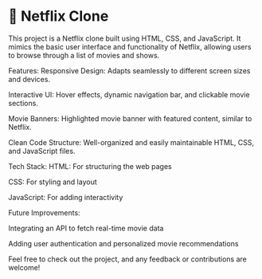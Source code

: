 # 🎥 Netflix Clone

This project is a Netflix clone built using HTML, CSS, and JavaScript. It mimics the basic user interface and functionality of Netflix, allowing users to browse through a list of movies and shows.

Features:
Responsive Design: Adapts seamlessly to different screen sizes and devices.

Interactive UI: Hover effects, dynamic navigation bar, and clickable movie sections.

Movie Banners: Highlighted movie banner with featured content, similar to Netflix.

Clean Code Structure: Well-organized and easily maintainable HTML, CSS, and JavaScript files.

Tech Stack:
HTML: For structuring the web pages

CSS: For styling and layout

JavaScript: For adding interactivity

Future Improvements:

Integrating an API to fetch real-time movie data

Adding user authentication and personalized movie recommendations

Feel free to check out the project, and any feedback or contributions are welcome!

